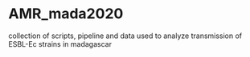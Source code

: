 # AMR_mada2020
collection of scripts, pipeline and data used to analyze transmission of ESBL-Ec strains in madagascar
